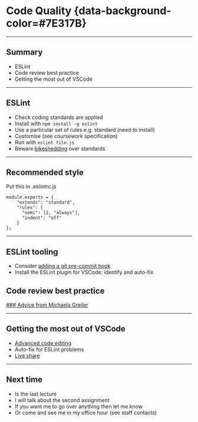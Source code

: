 # Code Quality {data-background-color=#7E317B}

---

## Summary

- ESLint
- Code review best practice
- Getting the most out of VSCode

---

## ESLint

- Check coding standards are applied
- Install with `npm install -g eslint`
- Use a particular set of rules e.g. standard (need to install)
- Customise (see coursework specification)
- Run with `eslint file.js`
- Beware [bikeshedding](https://exceptionnotfound.net/bikeshedding-the-daily-software-anti-pattern/) over standards

---

## Recommended style

Put this in .eslintrc.js
```
module.exports = {
    "extends": "standard",
    "rules": {
      "semi": [2, "always"],
      "indent": "off"
    }
};
```
---

## ESLint tooling

- Consider [adding a git pre-commit hook](https://levelup.gitconnected.com/how-to-run-eslint-using-pre-commit-hook-25984fbce17e)
- Install the ESLint plugin for VSCode: identify and auto-fix 


## Code review best practice

[### Advice from Michaela Greiler](https://www.michaelagreiler.com/respectful-constructive-code-review-feedback/)

---

## Getting the most out of VSCode

- [Advanced code editing](https://code.visualstudio.com/docs/introvideos/codeediting)
- Auto-fix for ESLint problems
- [Live share](https://code.visualstudio.com/learn/collaboration/live-share)

---

## Next time 

- Is the last lecture
- I will talk about the second assignment
- If you want me to go over anything then let me know
- Or come and see me in my office hour (see staff contacts)




